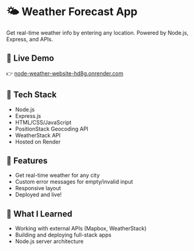 # 🌤️ Weather Forecast App
Get real-time weather info by entering any location. Powered by Node.js, Express, and APIs.

## 🔗 Live Demo
👉 [node-weather-website-hd8g.onrender.com](https://node-weather-website-hd8g.onrender.com)

## 🚀 Tech Stack
- Node.js
- Express.js
- HTML/CSS/JavaScript
- PositionStack Geocoding API
- WeatherStack API 
- Hosted on Render

## 🧠 Features
- Get real-time weather for any city
- Custom error messages for empty/invalid input
- Responsive layout
- Deployed and live!

## 📌 What I Learned
- Working with external APIs (Mapbox, WeatherStack)
- Building and deploying full-stack apps
- Node.js server architecture
